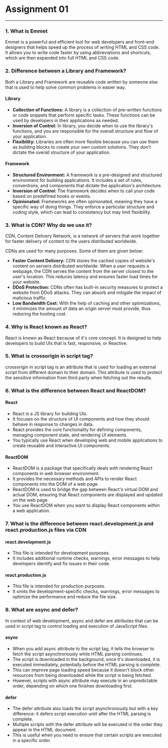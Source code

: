 <h1>Assignment 01</h1>
<hr>
<h3>1. What is Emmet</h3>
<p>Emmet is a powerful and efficient tool for web developers and front-end designers that helps speed up the process of writing HTML and CSS code. It allows you to write code faster by using abbreviations and shortcuts, which are then expanded into full HTML and CSS code. </p>

<h3>2. Difference between a Library and Framework?</h3>
<p>Both a Library and Framework are reusable code written by someone else that is used to help solve common problems in easier way.</p>
<h4>Library</h4>
<ul>
  <li><strong>Collection of Functions:</strong> A library is a collection of pre-written functions or code snippets that perform specific tasks. These functions can be used by developers in their applications as needed.</li>
  <li><strong>Inversion of Control:</strong> In library, you decide when to use the library's functions, and you are responsible for the overall structure and flow of your application.</li>
  <li><strong>Flexibility:</strong> Libraries are often more flexible because you can use them as building blocks to create your own custom solutions. They don't dictate the overall structure of your application.</li>
</ul>
<h4>Framework</h4>
<ul>
  <li><strong>Structured Environment:</strong> A framework is a pre-designed and structured environment for building applications. It includes a set of rules, conventions, and components that dictate the application's architecture.</li>
  <li><strong>Inversion of Control:</strong> The framework decides when to call your code based on predefined hooks or events.</li>
  <li><strong>Opinionated:</strong> Frameworks are often opinionated, meaning they have a specific way of doing things. They enforce a particular structure and coding style, which can lead to consistency but may limit flexibility.</li>
</ul>

<h3>3. What is CDN? Why do we use it?</h3>
<p>CDN, Content Delivery Network, is a network of servers that work together for faster delivery of content to the users distributed worldwide.</p>
<p>CDNs are used for many purposes. Some of them are given below:</p>
<ul>
  <li><strong>Faster Content Delivery:</strong> CDN stores the cached copies of website's content on servers distributed worldwide. When a user requests a webpage, the CDN serves the content from the server closest to the user's location. This reduces latency and ensures faster load times for your website.</li>
  <li><strong>DDoS Protection:</strong> CDNs often has built-in security measures to protect a website from DDoS attacks. They can absorb and mitigate the impact of malicious traffic.</li>
  <li><strong>Low Bandwidth Cost:</strong> With the help of caching and other optimizations, it minimizes the amount of data an origin server must provide, thus reducing the hosting cost.</li>
</ul>

<h3>4. Why is React known as React?</h3>
<p>React is known as React because of it's core concept. It is designed to help developers to build UIs that is fast, responsive, or Reactive.</p>

<h3>5. What is crossorigin in script tag?</h3>
<p>crossorigin in script tag is an attribute that is used for loading an external script from different domain to their domain. This attribute is used to protect the sensitive information from third party when fetching out the results.</p>

<h3>6. What is the difference between React and ReactDOM?</h3>
<h4>React</h4>
<ul>
  <li>React is a JS library for building UIs.</li>
  <li>It focuses on the structure of UI components and how they should behave in response to changes in data.</li>
  <li>React provides the core functionality for defining components, managing component state, and rendering UI elements.</li>
  <li>You typically use React when developing web and mobile applications to create reusable and interactive UI components.</li>
</ul>
<h4>ReactDOM</h4>
<ul>
  <li>ReactDOM is a package that specifically deals with rendering React components in web browser environment.</li>
  <li>It provides the necessary methods and APIs to render React components into the DOM of a web page.</li>
  <li>ReactDOM is used to bridge the gap between React's virtual DOM and actual DOM, ensuring that React components are displayed and updated on the web page.</li>
  <li>You use ReactDOM when you want to display React components within a web application.</li>
</ul>

<h3>7. What is the difference between react.development.js and react.production.js files via CDN</h3>
<h4>react.development.js</h4>
<ul>
  <li>This file is intended for development purposes.</li>
  <li>It includes additional runtime checks, warnings, error messages to help developers identify and fix issues in their code.</li>
</ul>
<h4>react.production.js</h4>
<ul>
  <li>This file is intended for production purposes.</li>
  <li>It omits the development-specific checks, warnings, error messages to optimize the performance and reduce the file size.</li>
</ul>

<h3>8. What are async and defer?</h3>
<p>In context of web development, async and defer are attributes that can be used in script tag to control loading and execution of JavaScript files.</p>
<h4>async</h4>
<ul>
  <li>When you add async attribute to the script tag, it tells the browser to fetch the script asynchronously while HTML parsing continues.</li>
  <li>The script is downloaded in the background, once it's downloaded, it is executed immediately, potentially before the HTML parsing is complete.</li>
  <li>This can improve page loading speed because it doesn't block other resources from being downloaded while the script is being fetched.</li>
  <li>However, scripts with async attribute may execute in an unpredictable order, depending on which one finishes downloading first.</li>
</ul>
<h4>defer</h4>
<ul>
  <li>The defer attribute also loads the script asynchronously but with a key difference: it defers script execution until after the HTML parsing is complete.</li>
  <li>Multiple scripts with the defer attribute will be executed in the order they appear in the HTML document.</li>
  <li>This is useful when you need to ensure that certain scripts are executed in a specific order.</li>
</ul>
